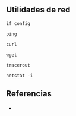## Utilidades de red

`if config`

`ping`

`curl`

`wget`

`tracerout`

`netstat -i`

## Referencias

- 